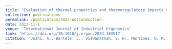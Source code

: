 ```yaml
---
title: "Evaluation of thermal properties and thermoregulatory impacts of lower back exosuit using thermal manikin"
collection: publications
permalink: /publication/2023-WetConduction
date: 2023-11-1
venue: 'International Journal of Industrial Ergonomics'
link: 'https://doi.org/10.1016/j.ergon.2023.103517'
citation: "Joshi, A., Bartels, L., Viswanathan, S. H., Martinez, D. M., Sadeghi, K., Jaiswal, A. K., ... & Rykaczewski, K. (2023). Evaluation of thermal properties and thermoregulatory impacts of lower back exosuit using thermal manikin. International Journal of Industrial Ergonomics, 98, 103517."
---
```

